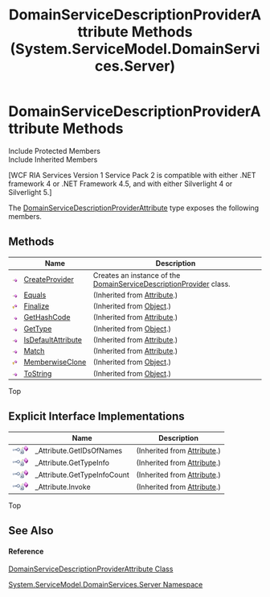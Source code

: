 ﻿---
title: DomainServiceDescriptionProviderAttribute Methods (System.ServiceModel.DomainServices.Server)
TOCTitle: DomainServiceDescriptionProviderAttribute Methods
ms:assetid: Methods.T:System.ServiceModel.DomainServices.Server.DomainServiceDescriptionProviderAttribute
ms:mtpsurl: https://msdn.microsoft.com/en-us/library/system.servicemodel.domainservices.server.domainservicedescriptionproviderattribute_methods(v=VS.91)
ms:contentKeyID: 28754748
ms.date: 01/27/2012
mtps_version: v=VS.91
---

# DomainServiceDescriptionProviderAttribute Methods

Include Protected Members  
Include Inherited Members  

\[WCF RIA Services Version 1 Service Pack 2 is compatible with either .NET framework 4 or .NET Framework 4.5, and with either Silverlight 4 or Silverlight 5.\]

The [DomainServiceDescriptionProviderAttribute](ff423012\(v=vs.91\).md) type exposes the following members.

## Methods

<table>
<thead>
<tr class="header">
<th> </th>
<th>Name</th>
<th>Description</th>
</tr>
</thead>
<tbody>
<tr class="odd">
<td><img src="images\Ff423329.pubmethod(en-us,VS.91).gif" title="Public method" alt="Public method" /></td>
<td><a href="ff423119(v=vs.91).md">CreateProvider</a></td>
<td>Creates an instance of the <a href="ff423341(v=vs.91).md">DomainServiceDescriptionProvider</a> class.</td>
</tr>
<tr class="even">
<td><img src="images\Ff423329.pubmethod(en-us,VS.91).gif" title="Public method" alt="Public method" /></td>
<td><a href="https://docs.microsoft.com/en-us/dotnet/api/system.attribute.equals?redirectedfrom=MSDN#System_Attribute_Equals_System_Object_">Equals</a></td>
<td>(Inherited from <a href="https://msdn.microsoft.com/en-us/library/e8kc3626">Attribute</a>.)</td>
</tr>
<tr class="odd">
<td><img src="images\Ff422600.protmethod(en-us,VS.91).gif" title="Protected method" alt="Protected method" /></td>
<td><a href="https://msdn.microsoft.com/en-us/library/4k87zsw7">Finalize</a></td>
<td>(Inherited from <a href="https://msdn.microsoft.com/en-us/library/e5kfa45b">Object</a>.)</td>
</tr>
<tr class="even">
<td><img src="images\Ff423329.pubmethod(en-us,VS.91).gif" title="Public method" alt="Public method" /></td>
<td><a href="https://msdn.microsoft.com/en-us/library/365e1bxs">GetHashCode</a></td>
<td>(Inherited from <a href="https://msdn.microsoft.com/en-us/library/e8kc3626">Attribute</a>.)</td>
</tr>
<tr class="odd">
<td><img src="images\Ff423329.pubmethod(en-us,VS.91).gif" title="Public method" alt="Public method" /></td>
<td><a href="https://msdn.microsoft.com/en-us/library/dfwy45w9">GetType</a></td>
<td>(Inherited from <a href="https://msdn.microsoft.com/en-us/library/e5kfa45b">Object</a>.)</td>
</tr>
<tr class="even">
<td><img src="images\Ff423329.pubmethod(en-us,VS.91).gif" title="Public method" alt="Public method" /></td>
<td><a href="https://msdn.microsoft.com/en-us/library/tbkb5x6t">IsDefaultAttribute</a></td>
<td>(Inherited from <a href="https://msdn.microsoft.com/en-us/library/e8kc3626">Attribute</a>.)</td>
</tr>
<tr class="odd">
<td><img src="images\Ff423329.pubmethod(en-us,VS.91).gif" title="Public method" alt="Public method" /></td>
<td><a href="https://docs.microsoft.com/en-us/dotnet/api/system.attribute.match?redirectedfrom=MSDN#System_Attribute_Match_System_Object_">Match</a></td>
<td>(Inherited from <a href="https://msdn.microsoft.com/en-us/library/e8kc3626">Attribute</a>.)</td>
</tr>
<tr class="even">
<td><img src="images\Ff422600.protmethod(en-us,VS.91).gif" title="Protected method" alt="Protected method" /></td>
<td><a href="https://msdn.microsoft.com/en-us/library/57ctke0a">MemberwiseClone</a></td>
<td>(Inherited from <a href="https://msdn.microsoft.com/en-us/library/e5kfa45b">Object</a>.)</td>
</tr>
<tr class="odd">
<td><img src="images\Ff423329.pubmethod(en-us,VS.91).gif" title="Public method" alt="Public method" /></td>
<td><a href="https://msdn.microsoft.com/en-us/library/7bxwbwt2">ToString</a></td>
<td>(Inherited from <a href="https://msdn.microsoft.com/en-us/library/e5kfa45b">Object</a>.)</td>
</tr>
</tbody>
</table>

Top

## Explicit Interface Implementations

<table>
<thead>
<tr class="header">
<th> </th>
<th>Name</th>
<th>Description</th>
</tr>
</thead>
<tbody>
<tr class="odd">
<td><img src="images\Ff422600.pubinterface(en-us,VS.91).gif" title="Explicit interface implemetation" alt="Explicit interface implemetation" /><img src="images\Ff422600.privmethod(en-us,VS.91).gif" title="Private method" alt="Private method" /></td>
<td>_Attribute.GetIDsOfNames</td>
<td>(Inherited from <a href="https://msdn.microsoft.com/en-us/library/e8kc3626">Attribute</a>.)</td>
</tr>
<tr class="even">
<td><img src="images\Ff422600.pubinterface(en-us,VS.91).gif" title="Explicit interface implemetation" alt="Explicit interface implemetation" /><img src="images\Ff422600.privmethod(en-us,VS.91).gif" title="Private method" alt="Private method" /></td>
<td>_Attribute.GetTypeInfo</td>
<td>(Inherited from <a href="https://msdn.microsoft.com/en-us/library/e8kc3626">Attribute</a>.)</td>
</tr>
<tr class="odd">
<td><img src="images\Ff422600.pubinterface(en-us,VS.91).gif" title="Explicit interface implemetation" alt="Explicit interface implemetation" /><img src="images\Ff422600.privmethod(en-us,VS.91).gif" title="Private method" alt="Private method" /></td>
<td>_Attribute.GetTypeInfoCount</td>
<td>(Inherited from <a href="https://msdn.microsoft.com/en-us/library/e8kc3626">Attribute</a>.)</td>
</tr>
<tr class="even">
<td><img src="images\Ff422600.pubinterface(en-us,VS.91).gif" title="Explicit interface implemetation" alt="Explicit interface implemetation" /><img src="images\Ff422600.privmethod(en-us,VS.91).gif" title="Private method" alt="Private method" /></td>
<td>_Attribute.Invoke</td>
<td>(Inherited from <a href="https://msdn.microsoft.com/en-us/library/e8kc3626">Attribute</a>.)</td>
</tr>
</tbody>
</table>

Top

## See Also

#### Reference

[DomainServiceDescriptionProviderAttribute Class](ff423012\(v=vs.91\).md)

[System.ServiceModel.DomainServices.Server Namespace](ff423220\(v=vs.91\).md)

